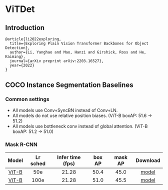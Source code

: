 # ViTDet

## Introduction

```
@article{li2022exploring,
  title={Exploring Plain Vision Transformer Backbones for Object Detection},
  author={Li, Yanghao and Mao, Hanzi and Girshick, Ross and He, Kaiming},
  journal={arXiv preprint arXiv:2203.16527},
  year={2022}
}
```

## COCO Instance Segmentation Baselines

### Common settings

- All models use Conv+SyncBN instead of Conv+LN.
- All models do not use relative position biases. (ViT-B boxAP: 51.6 -> 51.2)
- All models use bottleneck conv instead of global attention. (ViT-B boxAP: 51.2 -> 51.0)

### Mask R-CNN

| Model | Lr sched | Infer time (fps) | box AP | mask AP | Download |
| :---: | :------: | :---------------: | :----: | :-----: | :------: |
| [ViT-B](coco_mask_rcnn_vitdet_b_50e.yml) | 50e | 21.28 | 50.4 | 45.0 | [model](https://www.codewithgpu.com/m/seetaresearch/seetadet/coco_mask_rcnn_vitdet_b_50e) |
| [ViT-B](coco_mask_rcnn_vitdet_b_100e.yml) | 100e | 21.28 | 51.0 | 45.5 | [model](https://www.codewithgpu.com/m/seetaresearch/seetadet/coco_mask_rcnn_vitdet_b_100e) |
